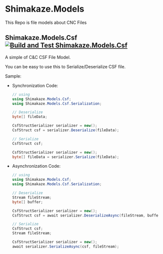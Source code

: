 # Shimakaze.Models

This Repo is file models about CNC Files

## Shimakaze.Models.Csf [![Build and Test Shimakaze.Models.Csf](https://github.com/ShimakazeProject/Shimakaze.Models/actions/workflows/dotnet.yml/badge.svg)](https://github.com/ShimakazeProject/Shimakaze.Models/actions/workflows/dotnet.yml)

A simple of C&C CSF File Model.

You can be easy to use this to Serialize/Deserialize CSF file.

Sample:

- Synchronization Code:
    ```cs
    // using
    using Shimakaze.Models.Csf;
    using Shimakaze.Models.Csf.Serialization;

    // Deserialize
    byte[] fileData;

    CsfStructSerializer serializer = new();
    CsfStruct csf = serializer.Deserialize(fileData);

    // Serialize
    CsfStruct csf;

    CsfStructSerializer serializer = new();
    byte[] fileData = serializer.Serialize(fileData);
    ```
- Asynchronization Code:
    ```cs
    // using
    using Shimakaze.Models.Csf;
    using Shimakaze.Models.Csf.Serialization;

    // Deserialize
    Stream fileStream;
    byte[] buffer;

    CsfStructSerializer serializer = new();
    CsfStruct csf = await serializer.DeserializeAsync(fileStream, buffer);

    // Serialize
    CsfStruct csf;
    Stream fileStream;

    CsfStructSerializer serializer = new();
    await serializer.SerializeAsync(csf, fileStream);
    ```
